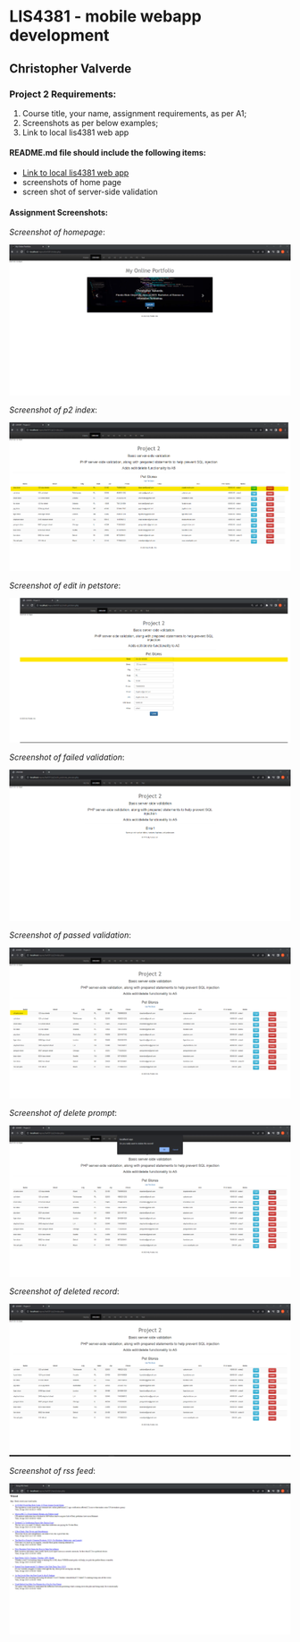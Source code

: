 # LIS4381 - mobile webapp development

## Christopher Valverde

### Project 2 Requirements:
1. Course title, your name, assignment requirements, as per A1;
2. Screenshots as per below examples;
3.  Link to local lis4381 web app

#### README.md file should include the following items:

* [Link to local lis4381 web app](http://localhost/repos/lis4381/index.php)
* screenshots of home page
* screen shot of server-side validation


#### Assignment Screenshots:

*Screenshot of homepage*:

![screenshot of homepage](img/main.png)

*Screenshot of p2 index*:

![screenshot of p2 index](img/index.png)

*Screenshot of edit in petstore*:

![screenshot of edit in petstore](img/edit.png)

*Screenshot of failed validation*:

![screenshot of failed validation](img/error.png)

*Screenshot of passed validation*:

![screenshot of passed validation](img/yes.png)

*Screenshot of delete prompt*:

![screenshot of delete prompt](img/delete.png)

*Screenshot of deleted record*:

![screenshot of deleted record](img/sd.png)

*Screenshot of rss feed*:

![screenshot of rss](img/rss.png)